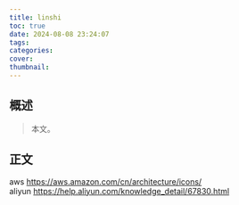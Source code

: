 ```yaml
---
title: linshi
toc: true
date: 2024-08-08 23:24:07
tags:
categories:
cover:
thumbnail:
---
```


## 概述

> 本文。

<!--more-->

## 正文

aws https://aws.amazon.com/cn/architecture/icons/  
aliyun https://help.aliyun.com/knowledge_detail/67830.html

